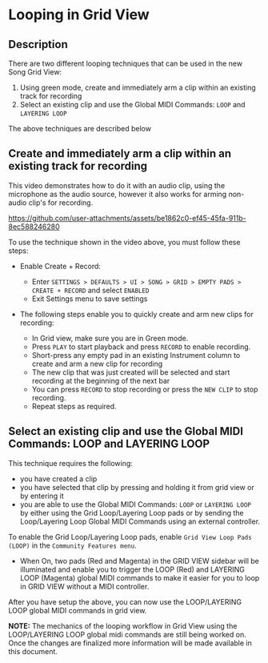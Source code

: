 # Looping in Grid View

## Description

There are two different looping techniques that can be used in the new Song Grid View:

1. Using green mode, create and immediately arm a clip within an existing track for recording
2. Select an existing clip and use the Global MIDI Commands: `LOOP` and `LAYERING LOOP `

The above techniques are described below

## Create and immediately arm a clip within an existing track for recording

This video demonstrates how to do it with an audio clip, using the microphone as the audio source, however it also works for arming non-audio clip's for recording.

https://github.com/user-attachments/assets/be1862c0-ef45-45fa-911b-8ec588246280

To use the technique shown in the video above, you must follow these steps:

- Enable Create + Record:
  - Enter `SETTINGS > DEFAULTS > UI > SONG > GRID > EMPTY PADS > CREATE + RECORD` and select `ENABLED`
  - Exit Settings menu to save settings

- The following steps enable you to quickly create and arm new clips for recording:
  - In Grid view, make sure you are in Green mode.
  - Press `PLAY` to start playback and press `RECORD` to enable recording.
  - Short-press any empty pad in an existing Instrument column to create and arm a new clip for recording
  - The new clip that was just created will be selected and start recording at the beginning of the next bar
  - You can press `RECORD` to stop recording or press the `NEW CLIP` to stop recording.
  - Repeat steps as required.

## Select an existing clip and use the Global MIDI Commands: LOOP and LAYERING LOOP

This technique requires the following:
- you have created a clip
- you have selected that clip by pressing and holding it from grid view or by entering it
- you are able to use the Global MIDI Commands: `LOOP` or `LAYERING LOOP` by either using the Grid Loop/Layering Loop pads or by sending the Loop/Layering Loop Global MIDI Commands using an external controller. 

To enable the Grid Loop/Layering Loop pads, enable `Grid View Loop Pads (LOOP)` in the `Community Features menu`.
 - When On, two pads (Red and Magenta) in the GRID VIEW sidebar will be illuminated and enable you to trigger the LOOP (Red) and LAYERING LOOP (Magenta) global MIDI commands to make it easier for you to loop in GRID VIEW without a MIDI controller.

After you have setup the above, you can now use the LOOP/LAYERING LOOP global MIDI commands in grid view.

**NOTE:** The mechanics of the looping workflow in Grid View using the LOOP/LAYERING LOOP global midi commands are still being worked on. Once the changes are finalized more information will be made available in this document.

